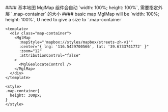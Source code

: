 <cn>
#### 基本地图
MglMap 组件会自动 `width: 100%; height: 100%`, 需要指定外层 `.map-container` 的大小
</cn>

<us>
#### basic map
MglMap will be `width: 100%; height: 100%`, U need to give a size to `.map-container`
</us>

```tpl
<template>
  <div class="map-container">
    <MglMap
      :mapStyle="'mapbox://styles/mapbox/streets-zh-v1'"
      :center="{ lng: '116.5429700566', lat: '39.6733741772' }"
      :zoom="12"
      :attributionControl="false"
    >
      <MglGeolocateControl />
    </MglMap>
  </div>
</template>

<style>
.map-container{
  height: 300px;
}
</style>
```

